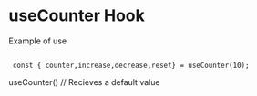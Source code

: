 # useCounter Hook


Example of use

```

 const { counter,increase,decrease,reset} = useCounter(10);
```

useCounter() // Recieves a default value